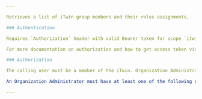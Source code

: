 ```yaml
---

Retrieves a list of iTwin group members and their roles assignments.

### Authentication

Requires `Authorization` header with valid Bearer token for scope `itwin-platform`.

For more documentation on authorization and how to get access token visit [OAUTH2 Authorization](https://developer.bentley.com/apis/overview/authorization/) page.

### Authorization

The calling user must be a member of the iTwin. Organization Administrator can also retrieve iTwin members for any iTwin in their Organization.

An Organization Administrator must have at least one of the following roles assigned in User Management: Account Administrator, Co-Administrator, or CONNECT Services Administrator. For more information about User Management please visit our Bentley Communities [Licensing, Cloud, and Web Services](https://bentleysystems.service-now.com/community?id=kb_article_view&sys_kb_id=1e5410491b7d8a90f3fc5287624bcb57) wiki page.

---
```

